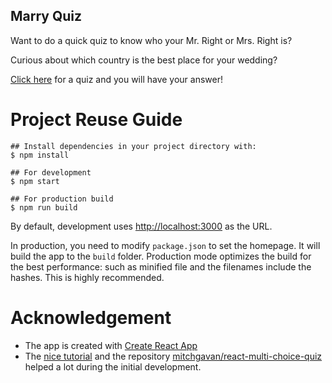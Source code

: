 Marry Quiz
---

Want to do a quick quiz to know who your Mr. Right or Mrs. Right is?

Curious about which country is the best place for your wedding?

[Click here](https://nebgnahz.github.io/marry-quiz/) for a quiz and you will
have your answer!

# Project Reuse Guide

```shell
## Install dependencies in your project directory with:
$ npm install

## For development
$ npm start

## For production build
$ npm run build
```

By default, development uses [http://localhost:3000](http://localhost:3000) as
the URL.

In production, you need to modify `package.json` to set the homepage. It will
build the app to the `build` folder. Production mode optimizes the build for the
best performance: such as minified file and the filenames include the
hashes. This is highly recommended.

# Acknowledgement

- The app is created with
  [Create React App](https://github.com/facebookincubator/create-react-app)
- The [nice tutorial](http://mitchgavan.com/react-quiz/) and the repository
  [mitchgavan/react-multi-choice-quiz](https://github.com/mitchgavan/react-multi-choice-quiz)
  helped a lot during the initial development.
